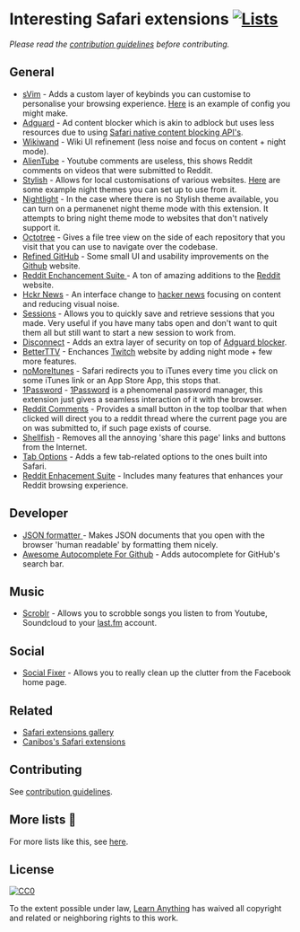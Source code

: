 # Interesting Safari extensions [![Lists](https://img.shields.io/badge/More%20Lists-📔-blue.svg)](https://github.com/learn-anything/curated-lists#readme)
*Please read the [contribution guidelines](contributing.md#readme) before contributing.*

## General
- [sVim](https://github.com/flipxfx/sVim) -  Adds a custom layer of keybinds you can customise to personalise your browsing experience. [Here](https://gist.github.com/c26e6a05e4e426e0542e55b7513b581c) is an example of config you might make.
- [Adguard](https://adguard.com/en/adblock-adguard-safari.html) - Ad content blocker which is akin to adblock but uses less resources due to using [Safari native content blocking API's](https://developer.apple.com/library/content/documentation/Extensions/Conceptual/ContentBlockingRules/Introduction/Introduction.html).
- [Wikiwand](http://www.wikiwand.com) - Wiki UI refinement (less noise and focus on content + night mode).
- [AlienTube](https://github.com/mabako/alientube) - Youtube comments are useless, this shows Reddit comments on videos that were submitted to Reddit.
- [Stylish](http://sobolev.us/stylish/) - Allows for local customisations of various websites. [Here](https://medium.com/@NikitaVoloboev/the-best-kind-of-web-3c9131a1fd99) are some example night themes you can set up to use from it.
- [Nightlight](https://github.com/Gofake1/Nightlight) - In the case where there is no Stylish theme available, you can turn on a permanenet night theme mode with this extension. It attempts to bring night theme mode to websites that don't natively support it.
- [Octotree](https://github.com/buunguyen/octotree) - Gives a file tree view on the side of each repository that you visit that you can use to navigate over the codebase.
- [Refined GitHub](https://github.com/fantattitude/refined-github-safari) - Some small UI and usability improvements on the [Github](https://github.com/) website.
- [Reddit Enchancement Suite ](https://github.com/honestbleeps/Reddit-Enhancement-Suite) - A ton of amazing additions to the [Reddit](http://www.reddit.com/) website.
- [Hckr News](https://hckrnews.com/about.html#extensions) - An interface change to [hacker news](https://news.ycombinator.com/) focusing on content and reducing visual noise.
- [Sessions](https://sessions-extension.github.io/Sessions/) - Allows you to quickly save and retrieve sessions that you made. Very useful if you have many tabs open and don't want to quit them all but still want to start a new session to work from.
- [Disconnect](https://disconnect.me/) - Adds an extra layer of security on top of [Adguard blocker](https://adguard.com/en/adblock-adguard-safari.html).
- [BetterTTV](https://nightdev.com/betterttv/) - Enchances [Twitch](http://twitch.tv/) website by adding night mode + few more features.
- [noMoreItunes](http://nomoreitunes.einserver.de/) - Safari redirects you to iTunes every time you click on some iTunes link or an App Store App, this stops that.
- [1Password](https://agilebits.com/onepassword/extensions) - [1Password](https://1password.com) is a phenomenal password manager, this extension just gives a seamless interaction of it with the browser.
- [Reddit Comments](http://safariextendr.com/extension/reddit-comments) - Provides a small button in the top toolbar that when clicked will direct you to a reddit thread where the current page you are on was submitted to, if such page exists of course.
- [Shellfish](http://open-bits.com/shellfish/) - Removes all the annoying 'share this page' links and buttons from the Internet.
- [Tab Options](http://canisbos.com/taboptions) - Adds a few tab-related options to the ones built into Safari.
- [Reddit Enhacement Suite](https://github.com/honestbleeps/Reddit-Enhancement-Suite) - Includes many features that enhances your Reddit browsing experience.

## Developer
- [JSON formatter ](https://github.com/rfletcher/safari-json-formatter) - Makes JSON documents that you open with the browser 'human readable' by formatting them nicely.
- [Awesome Autocomplete For Github](https://github.com/algolia/github-awesome-autocomplete) - Adds autocomplete for GitHub's search bar.

## Music
- [Scroblr](http://scroblr.fm/) - Allows you to scrobble songs you listen to from Youtube, Soundcloud to your [last.fm](http://last.fm) account.

## Social
- [Social Fixer](http://socialfixer.com/download.html) - Allows you to really clean up the clutter from the Facebook home page.

## Related
- [Safari extensions gallery](https://safari-extensions.apple.com)
- [Canibos's Safari extensions](http://canisbos.com)

## Contributing
See [contribution guidelines](contributing.md#readme).

## More lists 📝
For more lists like this, see [here](https://github.com/learn-anything/curated-lists#readme).

## License
[![CC0](http://mirrors.creativecommons.org/presskit/buttons/88x31/svg/cc-zero.svg)](https://creativecommons.org/publicdomain/zero/1.0/)

To the extent possible under law, [Learn Anything](https://learn-anything.xyz) has waived all copyright and related or neighboring rights to this work.